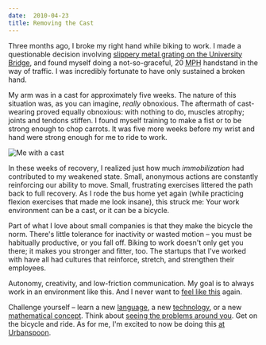```yaml
---
date:  2010-04-23
title: Removing the Cast
---
```

Three months ago, I broke my right hand while biking to work. I made a questionable decision involving [slippery metal grating on the University Bridge](http://www.historylink.org/index.cfm?DisplayPage=output.cfm&amp;file_id=3139), and found myself doing a not-so-graceful, 20 <abbr title='Miles-per-hour'>MPH</abbr> handstand in the way of traffic. I was incredibly fortunate to have only sustained a broken hand.

My arm was in a cast for approximately five weeks. The nature of this situation was, as you can imagine, *really* obnoxious. The aftermath of cast-wearing proved equally obnoxious: with nothing to do, muscles atrophy; joints and tendons stiffen. I found myself training to make a fist or to be strong enough to chop carrots. It was five more weeks before my wrist and hand were strong enough for me to ride to work.

<div class='rightImage'>
  <img src='http://threebrothers.org/brendan/images/broken-hand-sketch.png' alt='Me with a cast' />
</div>

In these weeks of recovery, I realized just how much *immobilization* had contributed to my weakened state. Small, anonymous actions are constantly reinforcing our ability to move. Small, frustrating exercises littered the path back to full recovery. As I rode the bus home yet again (while practicing flexion exercises that made me look insane), this struck me: Your work environment can be a cast, or it can be a bicycle.

Part of what I love about small companies is that they make the bicycle the norm. There's little tolerance for inactivity or wasted motion &ndash; you must be habitually productive, or you fall off. Biking to work doesn't only get you there; it makes you stronger and fitter, too. The startups that I've worked with have all had cultures that reinforce, stretch, and strengthen their employees.

Autonomy, creativity, and low-friction communication. My goal is to always work in an environment like this. And I never want to [feel like this](http://www.wetherobots.com/2008/06/16/meeting-time/) again.

Challenge yourself &ndash; learn a new [language](http://clojure.org), a new [technology](http://lucene.apache.org/mahout/taste.html), or a new [mathematical concept](http://projecteuler.net/index.php?section=problems&amp;id=66). Think about [seeing the problems around you](http://www.paulgraham.com/organic.html). Get on the bicycle and ride. As for me, I'm excited to now be doing this [at Urbanspoon](http://www.urbanspoon.com/about).

